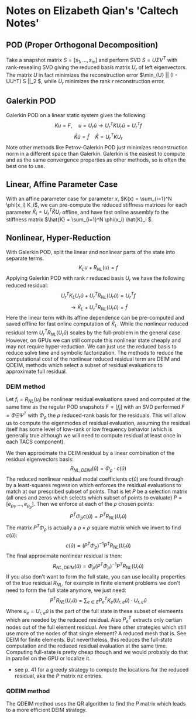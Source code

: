 # Notes on Elizabeth Qian's 'Caltech Notes'

## POD (Proper Orthogonal Decomposition)

Take a snapshot matrix $S = [s_1, ..., s_m]$ and perform SVD $S = U \Sigma V^T$ with rank-revealing SVD giving the reduced basis matrix $U_r$ of left eigenvectors. The matrix $U$ in fact minimizes the reconstruction error $\min_{U} || (I - UU^T) S ||_2 $, while $U_r$ minimizes the rank $r$ reconstruction error.

## Galerkin POD
Galerkin POD on a linear static system gives the following:
$$ K u = F, \quad u = U_r \hat{u} \rightarrow U_r^T K U_r \hat{u} = U_r^T f $$  $$ \hat{K} \hat{u} = \hat{f} \quad \hat{K} = U_r^T K U_r $$
Note other methods like Petrov-Galerkin POD just minimizes reconstruction norm in a different space than Galerkin. Galerkin is the easiest to compute and as the same convergence properties as other methods, so is often the best one to use.

## Linear, Affine Parameter Case
With an affine parameter case for parameter $x$,  $K(x) = \sum_{i=1}^N \phi(x_i) K_i$, we can pre-compute the reduced stiffness matrices for each parameter $\hat{K}_i = U_r^T \hat{K} U_r$ offline, and have fast online assembly fo the stiffness matrix $\hat{K} = \sum_{i=1}^N \phi(x_i) \hat{K}_i $. 

## Nonlinear, Hyper-Reduction
With Galerkin POD, split the linear and nonlinear parts of the state into separate terms.
$$ K_L u + R_{NL}(u) = f $$
Applying Galerkin POD with rank $r$ reduced basis $U_r$ we have the following reduced residual:
$$ U_r^T K_L U_r \hat{u} + U_r^T R_{NL}(U_r \hat{u}) = U_r^T f $$  $$ \rightarrow \hat{K}_L + U_r^T R_{NL}(U_r \hat{u}) = \hat{f}$$  Here the linear term with its affine dependence can be pre-computed and saved offline for fast online computation of $\hat{K}_L$. While the nonlinear reduced residual term $U_r^T R_{NL}(U_r \hat{u})$ scales by the full-problem in the general case. However, on GPUs we can still compute this nonlinear state cheaply and may not require hyper-reduction. We can just use the reduced basis to reduce solve time and symbolic factorization. The methods to reduce the computational cost of the nonlinear reduced residual term are DEIM and QDEIM, methods which select a subset of residual evaluations to approximate full residual.

### DEIM method
Let $f_i = R_{NL}(u_i)$ be nonlinear residual evaluations saved and computed at the same time as the regular POD snapshots $F = [f_i]$ with an SVD performed $F = \Phi \Xi \Psi^T$ with $\Phi_{\rho}$ the $\rho$ reduced-rank basis for the residuals. This will allow us to compute the eigenmodes of residual evaluation, assuming the residual itself has some level of low-rank or low frequency behavior (which is generally true although we will need to compute residual at least once in each TACS component). 

We then approximate the DEIM residual by a linear combination of the residual eigenvectors basis:
$$ R_{NL,DEIM}(\hat{u}) = \Phi_{\rho} \cdot c(\hat{u})$$   The reduced nonlinear residual modal coefficients $c(\hat{u})$ are found through by a least-squares regression which enforces the residual evaluations to match at our prescribed subset of points. That is let $P$ be a selection matrix (all ones and zeros which selects which subset of points to evaluate) $P = [e_{p_1}, ..., e_{p_{\rho}}]$. Then we enforce at each of the $\rho$ chosen points:
$$ P^T \Phi_{\rho} c(\hat{u}) = P^T R_{NL}(U_r \hat{u})$$  The matrix $P^T \Phi_{\rho}$ is actually a $\rho \times \rho$ square matrix which we invert to find $c(\hat{u})$:
$$ c(\hat{u}) = (P^T \Phi_{\rho})^{-1} P^T R_{NL}(U_r \hat{u}) $$  The final approximate nonlinear residual is then:
$$ R_{NL,DEIM}(\hat{u}) = \Phi_{\rho} (P^T \Phi_{\rho})^{-1} P^T R_{NL}(U_r \hat{u}) $$  If you also don't want to form the full state, you can use locality properties of the true residual $R_{NL}$, for example in finite element problems we don't need to form the full state anymore, we just need:
$$ P^T R_{NL}(U_r \hat{u}) = \sum_{e \in E} P_e^T K_e(U_{r,e} \hat{u}) \cdot U_{r,e} \hat{u} $$   Where $u_e = U_{r,e} \hat{u}$ is the part of the full state in these subset of elemeents which are needed by the reduced residual. Also $P_e^T$ extracts only certian nodes out of the full element residual. Are there other strategies which still use more of the nodes of that single element? A reduced mesh that is. See DEIM for finite elements. But nevertheless, this reduces the full-state computation and the reduced residual evaluation at the same time. Computing full-state is pretty cheap though and we would probably do that in parallel on the GPU or localize it.

* see p. 41 for a greedy strategy to compute the locations for the reduced residual, aka the $P$ matrix nz entries.

### QDEIM method
The QDEIM method uses the QR algorithm to find the $P$ matrix which leads to a more efficient DEIM strategy.
